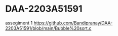 # DAA-2203A51591
assegiment 1 https://github.com/Bandipranay/DAA-2203A51591/blob/main/Bubble%20sort.c
